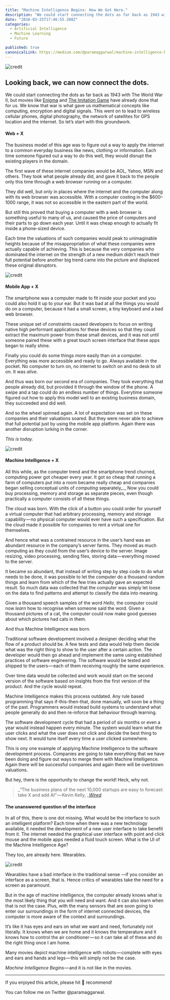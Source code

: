 ```yaml
---
title: "Machine Intelligence Begins: How We Got Here."
description: "We could start connecting the dots as far back as 1943 with The World War II, but movies like Enigma and The Imitation Game have already done that for us. We know that war is what gave us…"
date: "2016-03-25T17:46:55.308Z"
categories: 
  - Artificial Intelligence
  - Machine Learning
  - Future

published: true
canonicalLink: https://medium.com/@paramaggarwal/machine-intelligence-begins-how-we-got-here-eecc8cbec49e
---
```


![[credit](https://unsplash.com/photos/Se7fVNa9IXc)](./asset-1.jpeg)

## Looking back, we can now connect the dots.

We could start connecting the dots as far back as 1943 with The World War II, but movies like [Enigma](https://en.wikipedia.org/wiki/Enigma_%282001_film%29) and [The Imitation Game](https://en.wikipedia.org/wiki/The_Imitation_Game) have already done that for us. We know that war is what gave us mathematical concepts like computing, encryption and digital signals. This went on to lead to wireless cellular phones, digital photography, the network of satellites for GPS location and the internet. So let’s start with this groundwork.

#### Web + X

The business model of this age was to figure out a way to apply the internet to a common everyday business like news, clothing or information. Each time someone figured out a way to do this well, they would disrupt the existing players in the domain.

The first wave of these internet companies would be AOL, Yahoo, MSN and others. They took what people already did, and gave it back to the people only this time through a web browser running on a computer.

They did well, but only in places where the internet and the computer along with its web browser was accessible. With a computer costing in the $600–1000 range, it was not so accessible in the eastern part of the world.

But still this proved that buying a computer with a web browser is something useful to many of us, and caused the price of computers and their parts to go down each year. Until it was cheap enough to actually fit inside a phone-sized device.

Each time the valuations of such companies would peak to unimaginable heights because of the misappropriation of what these companies were actually capable of achieving. This is because the very companies who dominated the internet on the strength of a new medium didn’t reach their full potential before another big trend came into the picture and displaced these original disruptors.

![[credit](https://unsplash.com/photos/B3rMsmQi4Qk)](./asset-2.jpeg)

#### Mobile App + X

The smartphone was a computer made to fit inside your pocket and you could also hold it up to your ear. But it was bad at all the things you would do on a computer, because it had a small screen, a tiny keyboard and a bad web browser.

These unique set of constraints caused developers to focus on writing native high performant applications for these devices so that they could extract the maximum power from these small devices, and it was not until someone paired these with a great touch screen interface that these apps began to really shine.

Finally you could do some things more easily than on a computer. Everything was more accessible and ready to go. Always available in the pocket. No computer to turn on, no internet to switch on and no desk to sit on. It was _alive._

And thus was born our second era of companies. They took everything that people already did, but provided it through the window of the phone. A swipe and a tap could do an endless number of things. Everytime someone figured out how to apply this model well to an existing business domain, they succeeded and did well.

And so the wheel spinned again. A lot of expectation was set on these companies and their valuations soared. But they were never able to achieve that full potential just by using the mobile app platform. Again there was another disruption lurking in the corner.

_This is today._

![[credit](https://unsplash.com/photos/BM0y9zmkA1M)](./asset-3.jpeg)

#### Machine Intelligence + X

All this while, as the computer trend and the smartphone trend churned, computing power got cheaper every year. It got so cheap that running a farm of computers put into a room became really cheap and companies began selling conceptual units of _computing_ separately_._ Now you could buy processing, memory and storage as separate pieces, even though practically a computer consists of all these things.

The cloud was born. With the click of a button you could order for yourself a virtual computer that had arbitrary processing, memory and storage capability — no physical computer would ever have such a specification. But the cloud made it possible for companies to rent a virtual one for themselves.

And hence what was a contrained resource in the user’s hand was an abundant resource in the company’s server farms. They moved as much computing as they could from the user’s device to the server. Image resizing, video processing, sending files, storing data — everything moved to the server.

It became so abundant, that instead of writing step by step code to do what needs to be done, it was possible to let the computer do a thousand random things and learn from which of the few tries actually gave an expected result. So much data was collected that the computer was simply let loose on the data to find patterns and attempt to classify the data into meaning.

Given a thousand speech samples of the word _Hello,_ the computer could now _learn_ how to recognise when someone said the word. Given a thousand pictures of a cat, the computer could now make good guesses about which pictures had cats in them.

And thus Machine Intelligence was born.

Traditional software development involved a designer deciding what the flow of a product should be. A few tests and data would help them decide what was the right thing to show to the user after a certain action. The developer would then go ahead and implement the same using established practices of software engineering. The software would be tested and shipped to the users — each of them receiving roughly the same experience.

Over time data would be collected and work would start on the second version of the software based on insights from the first version of the product. And the cycle would repeat.

Machine Intelligence makes this process outdated. Any rule based programming that says if-this-then-that, done manually, will soon be a thing of the past. Programmers would instead build systems to understand what people generally do and then re-inforce that behaviour through learning.

The software development cycle that had a period of six months or even a year would instead happen every minute. The system would learn what the user clicks and what the user does not click and decide the best thing to show next. It would tune itself every time a user clicked somewhere.

This is ony one example of applying Machine Intelligence to the software development process. Companies are going to take everything that we have been doing and figure out ways to merge them with Machine Intelligence. Again there will be successful companies and again there will be overblown valuations.

But hey, there is the opportunity to change the world! Heck, why not.

> _“The business plans of the next 10,000 startups are easy to forecast: take X and add AI” — Kevin Kelly, _[_Wired_](http://www.wired.com/2014/10/future-of-artificial-intelligence/)

#### The unanswered question of the interface

In all of this, there is one dot missing. What would be the interface to such an intelligent platform? Each time when there was a new technology available, it needed the development of a new user interface to take benefit from it. The internet needed the graphical user interface with point and click mouse and the mobile apps needed a fluid touch screen. What is the UI of the Machine Intelligence Age?

They too, are already here. Wearables.

![[credit](https://unsplash.com/photos/M31VSuBSf0g)](./asset-4.jpeg)

Wearables have a bad interface in the traditional sense —if you consider an interface as a screen, that is. Hence critics of wearables take the need for a screen as paramount.

But in the age of machine intelligence, the computer already knows what is the most likely thing that you will need and want. And it can also learn when that is not the case. Plus, with the many sensors that are soon going to enter our surroundings in the form of internet connected devices, the computer is more aware of the context and surroundings.

It’s like it has eyes and ears on what we want and need, fortunately not literally. It knows when we are home and it knows the temperature and it knows how to control the air conditioner — so it can take all of these and do the right thing once I am home.

Many movies depict machine intelligence with robots — complete with eyes and ears and hands and legs — this will simply not be the case.

_Machine Intelligence Begins_ — and it is not like in the movies.

---

If you enjoyed this article, please hit 💚 recommend!

You can follow me on Twitter @paramaggarwal.
